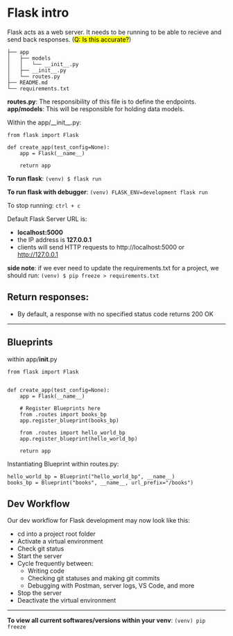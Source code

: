 # Flask intro
Flask acts as a web server. It needs to be running to be able to recieve and send back responses. (<mark>Q: Is this accurate?</mark>)

```.
├── app
│   ├── models
│   │   └── __init__.py
│   ├── __init__.py
│   └── routes.py
├── README.md
└── requirements.txt
```
**routes.py**: The responsibility of this file is to define the endpoints.  
**app/models**: This will be responsible for holding data models.

Within the app/\_\_init__\.py:
```
from flask import Flask

def create_app(test_config=None):
    app = Flask(__name__)

    return app
```
**To run flask**:
`(venv) $ flask run`  

**To run flask with debugger**:
`(venv) FLASK_ENV=development flask run`

To stop running:
`ctrl + c`

Default Flask Server URL is:
- **localhost:5000**    
- the IP address is  **127.0.0.1**
- clients will send HTTP requests to http://localhost:5000 or http://127.0.0.1
 

**side note**: if we ever need to update the requirements.txt for a project, we should run: `(venv) $ pip freeze > requirements.txt`

## Return responses:
- By default, a response with no specified status code returns 200 OK

---

## Blueprints
within app/__init__.py
```
from flask import Flask


def create_app(test_config=None):
    app = Flask(__name__)

    # Register Blueprints here
    from .routes import books_bp
    app.register_blueprint(books_bp)
    
    from .routes import hello_world_bp
    app.register_blueprint(hello_world_bp)

    return app
```
Instantiating Blueprint within routes.py:
```
hello_world_bp = Blueprint("hello_world_bp", __name__)  
books_bp = Blueprint("books", __name__, url_prefix="/books")
```
## Dev Workflow
Our dev workflow for Flask development may now look like this:
- cd into a project root folder
- Activate a virtual environment
- Check git status
- Start the server
- Cycle frequently between:
  - Writing code
  - Checking git statuses and making git commits
  - Debugging with Postman, server logs, VS Code, and more
- Stop the server
- Deactivate the virtual environment
---
**To view all current softwares/versions within your venv**: `(venv) pip freeze`
